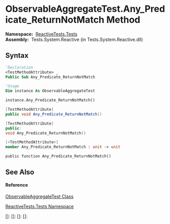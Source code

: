 # ObservableAggregateTest.Any\_Predicate\_ReturnNotMatch Method

**Namespace:**  [ReactiveTests.Tests](ReactiveTests.Tests\ReactiveTests.Tests.md)  
**Assembly:**  Tests.System.Reactive (in Tests.System.Reactive.dll)

## Syntax

```vb
'Declaration
<TestMethodAttribute> _
Public Sub Any_Predicate_ReturnNotMatch
```

```vb
'Usage
Dim instance As ObservableAggregateTest

instance.Any_Predicate_ReturnNotMatch()
```

```csharp
[TestMethodAttribute]
public void Any_Predicate_ReturnNotMatch()
```

```c++
[TestMethodAttribute]
public:
void Any_Predicate_ReturnNotMatch()
```

```fsharp
[<TestMethodAttribute>]
member Any_Predicate_ReturnNotMatch : unit -> unit 
```

```jscript
public function Any_Predicate_ReturnNotMatch()
```

## See Also

#### Reference

[ObservableAggregateTest Class](ObservableAggregateTest\ObservableAggregateTest.md)

[ReactiveTests.Tests Namespace](ReactiveTests.Tests\ReactiveTests.Tests.md)

[]: 
[]: 
[]: 
[]: 